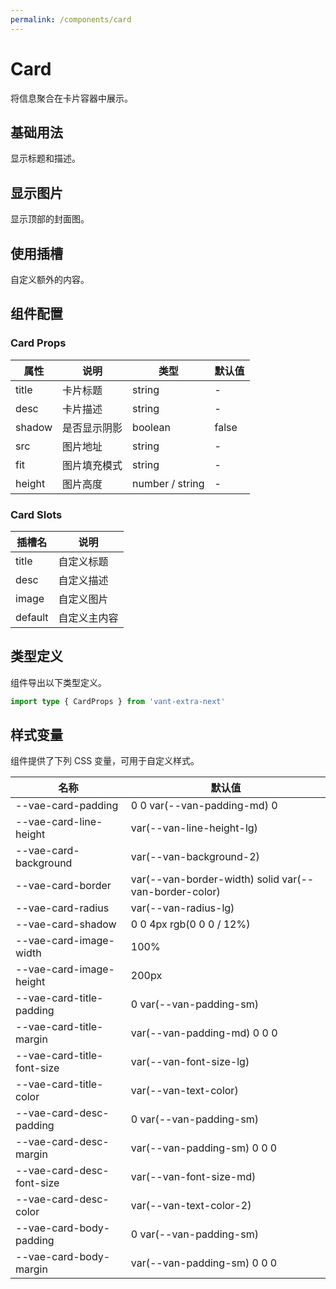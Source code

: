 ```yaml
---
permalink: /components/card
---
```


# Card

将信息聚合在卡片容器中展示。

## 基础用法

显示标题和描述。

<demo src="./__demos__/basic.vue"></demo>

## 显示图片

显示顶部的封面图。

<demo src="./__demos__/image.vue"></demo>

## 使用插槽

自定义额外的内容。

<demo src="./__demos__/slot.vue"></demo>

## 组件配置

### Card Props

| 属性   | 说明         | 类型            | 默认值 |
| ------ | ------------ | --------------- | ------ |
| title  | 卡片标题     | string          | -      |
| desc   | 卡片描述     | string          | -      |
| shadow | 是否显示阴影 | boolean         | false  |
| src    | 图片地址     | string          | -      |
| fit    | 图片填充模式 | string          | -      |
| height | 图片高度     | number / string | -      |

### Card Slots

| 插槽名  | 说明           |
| ------- | -------------- |
| title   | 自定义标题     |
| desc    | 自定义描述     |
| image   | 自定义图片     |
| default | 自定义主内容   |

## 类型定义

组件导出以下类型定义。

```ts
import type { CardProps } from 'vant-extra-next'
```

## 样式变量

组件提供了下列 CSS 变量，可用于自定义样式。

| 名称                       | 默认值                                                |
| -------------------------- | ----------------------------------------------------- |
| --vae-card-padding         | 0 0 var(--van-padding-md) 0                           |
| --vae-card-line-height     | var(--van-line-height-lg)                             |
| --vae-card-background      | var(--van-background-2)                               |
| --vae-card-border          | var(--van-border-width) solid var(--van-border-color) |
| --vae-card-radius          | var(--van-radius-lg)                                  |
| --vae-card-shadow          | 0 0 4px rgb(0 0 0 / 12%)                              |
| --vae-card-image-width     | 100%                                                  |
| --vae-card-image-height    | 200px                                                 |
| --vae-card-title-padding   | 0 var(--van-padding-sm)                               |
| --vae-card-title-margin    | var(--van-padding-md) 0 0 0                           |
| --vae-card-title-font-size | var(--van-font-size-lg)                               |
| --vae-card-title-color     | var(--van-text-color)                                 |
| --vae-card-desc-padding    | 0 var(--van-padding-sm)                               |
| --vae-card-desc-margin     | var(--van-padding-sm) 0 0 0                           |
| --vae-card-desc-font-size  | var(--van-font-size-md)                               |
| --vae-card-desc-color      | var(--van-text-color-2)                               |
| --vae-card-body-padding    | 0 var(--van-padding-sm)                               |
| --vae-card-body-margin     | var(--van-padding-sm) 0 0 0                           |
